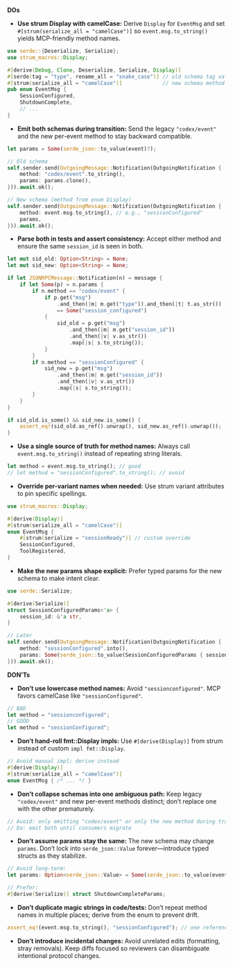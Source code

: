 **DOs**

- **Use strum Display with camelCase:** Derive `Display` for `EventMsg` and set `#[strum(serialize_all = "camelCase")]` so `event.msg.to_string()` yields MCP-friendly method names.
```rust
use serde::{Deserialize, Serialize};
use strum_macros::Display;

#[derive(Debug, Clone, Deserialize, Serialize, Display)]
#[serde(tag = "type", rename_all = "snake_case")] // old schema tag values
#[strum(serialize_all = "camelCase")]             // new schema method names
pub enum EventMsg {
    SessionConfigured,
    ShutdownComplete,
    // ...
}
```

- **Emit both schemas during transition:** Send the legacy `"codex/event"` and the new per-event method to stay backward compatible.
```rust
let params = Some(serde_json::to_value(event)?);

// Old schema
self.sender.send(OutgoingMessage::Notification(OutgoingNotification {
    method: "codex/event".to_string(),
    params: params.clone(),
})).await.ok();

// New schema (method from enum Display)
self.sender.send(OutgoingMessage::Notification(OutgoingNotification {
    method: event.msg.to_string(), // e.g., "sessionConfigured"
    params,
})).await.ok();
```

- **Parse both in tests and assert consistency:** Accept either method and ensure the same `session_id` is seen in both.
```rust
let mut sid_old: Option<String> = None;
let mut sid_new: Option<String> = None;

if let JSONRPCMessage::Notification(n) = message {
    if let Some(p) = n.params {
        if n.method == "codex/event" {
            if p.get("msg")
                .and_then(|m| m.get("type")).and_then(|t| t.as_str())
                == Some("session_configured")
            {
                sid_old = p.get("msg")
                    .and_then(|m| m.get("session_id"))
                    .and_then(|v| v.as_str())
                    .map(|s| s.to_string());
            }
        }
        if n.method == "sessionConfigured" {
            sid_new = p.get("msg")
                .and_then(|m| m.get("session_id"))
                .and_then(|v| v.as_str())
                .map(|s| s.to_string());
        }
    }
}

if sid_old.is_some() && sid_new.is_some() {
    assert_eq!(sid_old.as_ref().unwrap(), sid_new.as_ref().unwrap());
}
```

- **Use a single source of truth for method names:** Always call `event.msg.to_string()` instead of repeating string literals.
```rust
let method = event.msg.to_string(); // good
// let method = "sessionConfigured".to_string(); // avoid
```

- **Override per-variant names when needed:** Use strum variant attributes to pin specific spellings.
```rust
use strum_macros::Display;

#[derive(Display)]
#[strum(serialize_all = "camelCase")]
enum EventMsg {
    #[strum(serialize = "sessionReady")] // custom override
    SessionConfigured,
    ToolRegistered,
}
```

- **Make the new params shape explicit:** Prefer typed params for the new schema to make intent clear.
```rust
use serde::Serialize;

#[derive(Serialize)]
struct SessionConfiguredParams<'a> {
    session_id: &'a str,
}

// Later
self.sender.send(OutgoingMessage::Notification(OutgoingNotification {
    method: "sessionConfigured".into(),
    params: Some(serde_json::to_value(SessionConfiguredParams { session_id })?),
})).await.ok();
```


**DON’Ts**

- **Don’t use lowercase method names:** Avoid `"sessionconfigured"`. MCP favors camelCase like `"sessionConfigured"`.
```rust
// BAD
let method = "sessionconfigured";
// GOOD
let method = "sessionConfigured";
```

- **Don’t hand-roll fmt::Display impls:** Use `#[derive(Display)]` from strum instead of custom `impl fmt::Display`.
```rust
// Avoid manual impl; derive instead
#[derive(Display)]
#[strum(serialize_all = "camelCase")]
enum EventMsg { /* ... */ }
```

- **Don’t collapse schemas into one ambiguous path:** Keep legacy `"codex/event"` and new per-event methods distinct; don’t replace one with the other prematurely.
```rust
// Avoid: only emitting "codex/event" or only the new method during transition
// Do: emit both until consumers migrate
```

- **Don’t assume params stay the same:** The new schema may change `params`. Don’t lock into `serde_json::Value` forever—introduce typed structs as they stabilize.
```rust
// Avoid long-term:
let params: Option<serde_json::Value> = Some(serde_json::to_value(event)?);

// Prefer:
#[derive(Serialize)] struct ShutdownCompleteParams;
```

- **Don’t duplicate magic strings in code/tests:** Don’t repeat method names in multiple places; derive from the enum to prevent drift.
```rust
assert_eq!(event.msg.to_string(), "sessionConfigured"); // one reference
```

- **Don’t introduce incidental changes:** Avoid unrelated edits (formatting, stray removals). Keep diffs focused so reviewers can disambiguate intentional protocol changes.